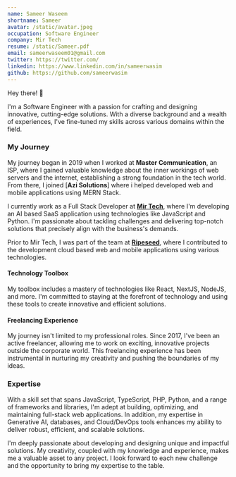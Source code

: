 ```yaml
---
name: Sameer Waseem
shortname: Sameer
avatar: /static/avatar.jpeg
occupation: Software Engineer
company: Mir Tech
resume: /static/Sameer.pdf
email: sameerwaseem01@gmail.com
twitter: https://twitter.com/
linkedin: https://www.linkedin.com/in/sameerwasim
github: https://github.com/sameerwasim
---
```


Hey there! 👋

I'm a Software Engineer with a passion for crafting and designing innovative, cutting-edge solutions. With a diverse background and a wealth of experiences, I've fine-tuned my skills across various domains within the field.

### My Journey

My journey began in 2019 when I worked at **Master Communication**, an ISP, where I gained valuable knowledge about the inner workings of web servers and the internet, establishing a strong foundation in the tech world. From there, I joined [**Azi Solutions**] where i helped developed web and mobile applications using MERN Stack.

I currently work as a Full Stack Developer at [**Mir Tech**](https://www.mirtech.io/), where I'm developing an AI based SaaS application using technologies like JavaScript and Python. I'm passionate about tackling challenges and delivering top-notch solutions that precisely align with the business's demands.

Prior to Mir Tech, I was part of the team at [**Ripeseed**](https://ripeseed.io), where I contributed to the development cloud based web and mobile applications using various technologies.

#### Technology Toolbox

My toolbox includes a mastery of technologies like React, NextJS, NodeJS, and more. I'm committed to staying at the forefront of technology and using these tools to create innovative and efficient solutions.

#### Freelancing Experience

My journey isn't limited to my professional roles. Since 2017, I've been an active freelancer, allowing me to work on exciting, innovative projects outside the corporate world. This freelancing experience has been instrumental in nurturing my creativity and pushing the boundaries of my ideas.

### Expertise

With a skill set that spans JavaScript, TypeScript, PHP, Python, and a range of frameworks and libraries, I'm adept at building, optimizing, and maintaining full-stack web applications. In addition, my expertise in Generative AI, databases, and Cloud/DevOps tools enhances my ability to deliver robust, efficient, and scalable solutions.

I'm deeply passionate about developing and designing unique and impactful solutions. My creativity, coupled with my knowledge and experience, makes me a valuable asset to any project. I look forward to each new challenge and the opportunity to bring my expertise to the table.
